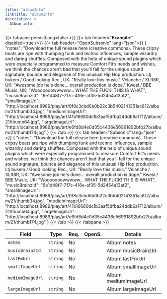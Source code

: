 ```yaml
---
title: "albumInfo"
linkTitle: "albumInfo"
description: >
  Album info.
---
```


{{< tabpane persistLang=false >}}
{{< tab header="**Example**:" disabled=true />}}
{{< tab header="OpenSubsonic" lang="json">}}
{
  "notes": "Download the full release here (creative commons). These cripsy beats are ripe with thumping funk and techno influences, sample wizardry and daring shuffles. Composed with the help of unique sound plugins which were especially programmed to measure Comfort Fit’s needs and wishes, we think the chances aren’t bad that you’ll fall for the unique sound signature, bounce and elegance of this unusual Hip Hop production. Ltj bukem / Good looking Rec., UK: \"Really love this music.\" Velanche / XLR8R, UK: \"Awesome job he's done... overall production is dope.\" Kwesi / BBE Music, UK: \"Wooooooowwwww... WHAT THE FUCK! THIS IS WHAT",
  "musicBrainzId": "6e1d48f7-717c-416e-af35-5d2454a13af2",
  "smallImageUrl": "http://localhost:8989/play/art/0f8c3cbd6b0b22c3b5402141351ac812/album/21/thumb34.jpg",
  "mediumImageUrl": "http://localhost:8989/play/art/41b16680dc1b3aaf5dfba24ddb6a1712/album/21/thumb64.jpg",
  "largeImageUrl": "http://localhost:8989/play/art/e6fd8d4e0d35c4436e56991892bfb27b/album/21/thumb174.jpg"
}
{{< /tab >}}
{{< tab header="Subsonic" lang="json" >}}
{
  "notes": "Download the full release here (creative commons). These cripsy beats are ripe with thumping funk and techno influences, sample wizardry and daring shuffles. Composed with the help of unique sound plugins which were especially programmed to measure Comfort Fit’s needs and wishes, we think the chances aren’t bad that you’ll fall for the unique sound signature, bounce and elegance of this unusual Hip Hop production. Ltj bukem / Good looking Rec., UK: \"Really love this music.\" Velanche / XLR8R, UK: \"Awesome job he's done... overall production is dope.\" Kwesi / BBE Music, UK: \"Wooooooowwwww... WHAT THE FUCK! THIS IS WHAT",
  "musicBrainzId": "6e1d48f7-717c-416e-af35-5d2454a13af2",
  "smallImageUrl": "http://localhost:8989/play/art/0f8c3cbd6b0b22c3b5402141351ac812/album/21/thumb34.jpg",
  "mediumImageUrl": "http://localhost:8989/play/art/41b16680dc1b3aaf5dfba24ddb6a1712/album/21/thumb64.jpg",
  "largeImageUrl": "http://localhost:8989/play/art/e6fd8d4e0d35c4436e56991892bfb27b/album/21/thumb174.jpg"
}
{{< /tab >}}
{{< /tabpane >}}

| Field |  Type | Req. | OpenS. | Details |
| --- | --- | --- | --- | --- |
| `notes` | `string` | No |     | Album notes |
| `musicBrainzId` | `string` | No |     | Album musicBrainzId |
| `lastFmUrl` | `string` | No|     | Album lastFmUrl |
| `smallImageUrl` | `string` | No |     | Album smallImageUrl |
| `mediumImageUrl` | `string` | No|     | Album mediumImageUrl|
| `largeImageUrl` | `string` | No |     | Album largeImageUrl |

